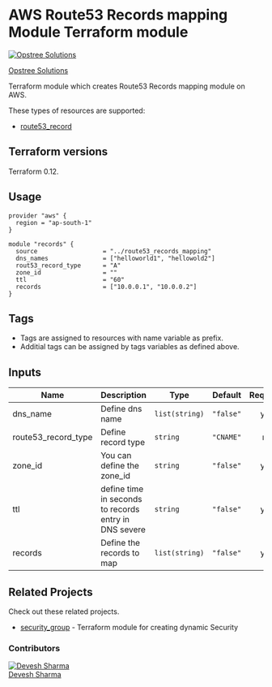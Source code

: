 AWS Route53 Records mapping Module  Terraform module
=====================================

[![Opstree Solutions][opstree_avatar]][opstree_homepage]

[Opstree Solutions][opstree_homepage] 

  [opstree_homepage]: https://opstree.github.io/
  [opstree_avatar]: https://img.cloudposse.com/150x150/https://github.com/opstree.png

Terraform module which creates Route53 Records mapping module on AWS.

These types of resources are supported:

* [route53_record](https://www.terraform.io/docs/providers/aws/r/route53_record.html)

Terraform versions
------------------

Terraform 0.12.

Usage
------

```hcl
provider "aws" {
  region = "ap-south-1"
}

module "records" {
  source                  = "../route53_records_mapping"
  dns_names               = ["helloworld1", "hellowold2"]
  rout53_record_type      = "A"
  zone_id                 = ""
  ttl                     = "60"
  records                 = ["10.0.0.1", "10.0.0.2"]
}

```

Tags
----
* Tags are assigned to resources with name variable as prefix.
* Additial tags can be assigned by tags variables as defined above.

Inputs
------
| Name | Description | Type | Default | Required |
|------|-------------|------|---------|:--------:|
| dns_name | Define dns name  | `list(string)` | `"false"` | yes |
| route53_record_type | Define record type   | `string` | `"CNAME"` | no |
| zone_id | You can define the zone_id | `string` | `"false"` | yes |
| ttl | define time in seconds to records entry in DNS severe | `string` | `"false"` | yes |
| records | Define the records to map  | `list(string)` | `"false"` | yes |


## Related Projects

Check out these related projects.

- [security_group](https://github.com/OT-CLOUD-KIT/terraform-aws-network-skeleton) - Terraform module for creating dynamic Security 

### Contributors

[![Devesh Sharma][devesh_avataar]][devesh_homepage]<br/>[Devesh Sharma][devesh_homepage] 

  [devesh_homepage]: https://github.com/deveshs23
  [devesh_avataar]: https://img.cloudposse.com/75x75/https://github.com/deveshs23.png